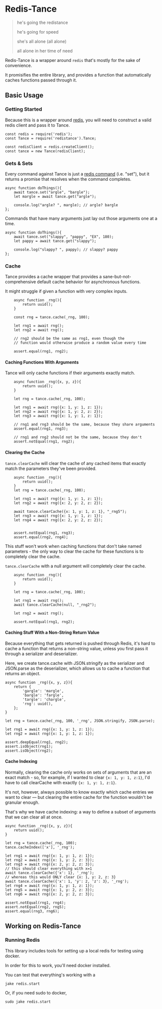 
# Redis-Tance

> he's going the redistance
>
> he's going for speed
>
> she's all alone (all alone) 
>
> all alone in her time of need

Redis-Tance is a wrapper around `redis` that's mostly 
for the sake of convenience.

It promisifies the entire library, and provides a function
that automatically caches functions passed through it.

## Basic Usage

### Getting Started

Because this is a wrapper around [redis](https://github.com/NodeRedis/node_redis), 
you will need to construct a valid redis client and pass it to Tance.

```
const redis = require('redis');
const Tance = require('redistance').Tance;

const redisClient = redis.createClient();
const tance = new Tance(redisClient);
```

### Gets & Sets
Every command against Tance is just a [redis command](https://redis.io/commands) 
(i.e. "set"),
but it returns a promise that resolves when the command completes.

```
async function doThings(){
    await tance.set("argle", "bargle");
    let margle = await tance.get("argle");
    
    console.log("argle? ", margle); // argle? bargle
};
```

Commands that have many arguments just lay out those 
arguments one at a time. 

```
async function doThings(){
    await tance.set("slappy", "pappy", "EX", 180);
    let pappy = await tance.get("slappy");
    
    console.log("slappy? ", pappy); // slappy? pappy
};
```

### Cache

Tance provides a cache wrapper that provides a sane-but-not-comprehensive
 default cache behavior for asynchronous functions.
 
It might struggle if given a function with very complex inputs. 

```
    async function _rng(){
        return uuid();
    }

    const rng = tance.cache(_rng, 100);

    let rng1 = await rng();
    let rng2 = await rng();
    
    // rng2 should be the same as rng1, even though the 
    // function would otherwise produce a random value every time

    assert.equal(rng1, rng2);
```

#### Caching Functions With Arguments

Tance will only cache functions if their arguments exactly match.

```
    async function _rng({x, y, z}){
        return uuid();
    }

    let rng = tance.cache(_rng, 100);

    let rng1 = await rng({x: 1, y: 1, z: 1});
    let rng2 = await rng({x: 1, y: 2, z: 2});
    let rng3 = await rng({x: 1, y: 1, z: 1});

    // rng1 and rng3 should be the same, because they share arguments
    assert.equal(rng1, rng3);
    
    // rng1 and rng2 should not be the same, because they don't
    assert.notEqual(rng1, rng2);
```

#### Clearing the Cache

`tance.clearCache` will clear the cache of any cached items 
that exactly match the parameters they've been provided.

```
    async function _rng(){
        return uuid();
    }
    let rng = tance.cache(_rng, 100);

    let rng1 = await rng({x: 1, y: 1, z: 1});
    let rng2 = await rng({x: 2, y: 2, z: 2});

    await tance.clearCache({x: 1, y: 1, z: 1}, "_rng5");
    let rng3 = await rng({x: 1, y: 1, z: 1});
    let rng4 = await rng({x: 2, y: 2, z: 2});


    assert.notEqual(rng1, rng3);
    assert.equal(rng2, rng4);
```

This stuff won't work when caching functions 
that don't take named parameters - the only way to clear
the cache for these functions is to completely clear the cache.

`tance.clearCache` with a null argument will completely clear
the cache. 

```
    async function _rng(){
        return uuid();
    }

    let rng = tance.cache(_rng, 100);

    let rng1 = await rng();
    await tance.clearCache(null, "_rng2");

    let rng2 = await rng();

    assert.notEqual(rng1, rng2);
```

#### Caching Stuff With a Non-String Return Value

Because everything that gets returned is pushed through Redis,
it's hard to cache a function that returns a non-string value, 
unless you first pass it through a serializer and deserializer.

Here, we create tance.cache with JSON.stringify as the serializer
and JSON.parse as the deserializer, which allows us to cache a 
function that returns an object. 

```
async function _rng({x, y, z}){
    return {
        'gargle': 'margle',
        'bargle': 'fargle',
        'targle': 'chargle',
        'rng': uuid(),
    };
}

let rng = tance.cache(_rng, 100, '_rng', JSON.stringify, JSON.parse);

let rng1 = await rng({x: 1, y: 1, z: 1});
let rng2 = await rng({x: 1, y: 1, z: 1});

assert.deepEqual(rng1, rng2);
assert.isObject(rng1);
assert.isObject(rng2);
```

#### Cache Indexing

Normally, clearing the cache only works on sets of arguments that are
an exact match - so, for example, if I wanted to clear 
`{x: 1, y: 1, z:1}`, I'd have to call clearCache with exactly 
`{x: 1, y: 1, z:1}`. 

It's not, however, always possible to know exactly which cache entries
we want to clear &mdash; but clearing the entire cache for the
function wouldn't be granular enough.

That's why we have cache indexing: a way to define a subset
of arguments that we can clear all at once.

```
async function _rng({x, y, z}){
    return uuid();
}

let rng = tance.cache(_rng, 100);
tance.cacheIndex(['x'], '_rng');

let rng1 = await rng({x: 1, y: 1, z: 1});
let rng2 = await rng({x: 1, y: 2, z: 3});
let rng3 = await rng({x: 2, y: 2, z: 3});
// this should clear everything with x=1
await tance.clearCache({'x': 1}, '_rng');
// whereas this would ONLY clear {x: 1, y: 2, z: 3}
await tance.clearCache({'x': 1, 'y': 2, 'z': 3}, '_rng');
let rng4 = await rng({x: 1, y: 1, z: 1});
let rng5 = await rng({x: 1, y: 2, z: 3});
let rng6 = await rng({x: 2, y: 2, z: 3});

assert.notEqual(rng1, rng4);
assert.notEqual(rng2, rng5);
assert.equal(rng3, rng6);
```


## Working on Redis-Tance

### Running Redis

This library includes tools for setting up a local 
redis for testing using docker.

In order for this to work, you'll need docker installed.

You can test that everything's working with a 

    jake redis.start

Or, if you need sudo to docker, 

    sudo jake redis.start
